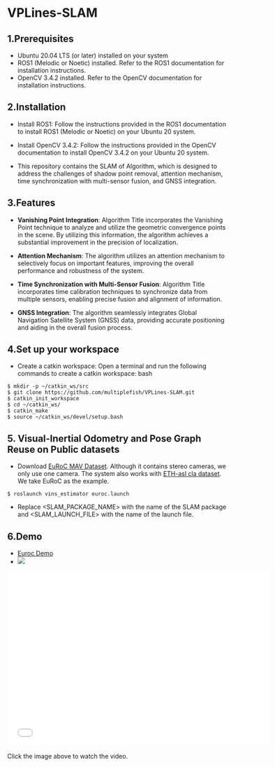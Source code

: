 # VPLines-SLAM
## 1.Prerequisites
- Ubuntu 20.04 LTS (or later) installed on your system
- ROS1 (Melodic or Noetic) installed. Refer to the ROS1 documentation for installation instructions.
- OpenCV 3.4.2 installed. Refer to the OpenCV documentation for installation instructions.

## 2.Installation
- Install ROS1: Follow the instructions provided in the ROS1 documentation to install ROS1 (Melodic or Noetic) on your Ubuntu 20 system.

- Install OpenCV 3.4.2: Follow the instructions provided in the OpenCV documentation to install OpenCV 3.4.2 on your Ubuntu 20 system.

- This repository contains the SLAM of Algorithm, which is designed to address the challenges of shadow point removal, attention mechanism, time synchronization with multi-sensor fusion, and GNSS integration.

## 3.Features

- **Vanishing Point Integration**: Algorithm Title incorporates the Vanishing Point technique to analyze and utilize the geometric convergence points in the scene. By utilizing this information, the algorithm achieves a substantial improvement in the precision of localization.

- **Attention Mechanism**: The algorithm utilizes an attention mechanism to selectively focus on important features, improving the overall performance and robustness of the system.

- **Time Synchronization with Multi-Sensor Fusion**: Algorithm Title incorporates time calibration techniques to synchronize data from multiple sensors, enabling precise fusion and alignment of information.

- **GNSS Integration**: The algorithm seamlessly integrates Global Navigation Satellite System (GNSS) data, providing accurate positioning and aiding in the overall fusion process.

## 4.Set up your workspace
- Create a catkin workspace: Open a terminal and run the following commands to create a catkin workspace:
bash
```
$ mkdir -p ~/catkin_ws/src
$ git clone https://github.com/multiplefish/VPLines-SLAM.git
$ catkin_init_workspace
$ cd ~/catkin_ws/
$ catkin_make
$ source ~/catkin_ws/devel/setup.bash
```
## 5. Visual-Inertial Odometry and Pose Graph Reuse on Public datasets
- Download [EuRoC MAV Dataset](http://projects.asl.ethz.ch/datasets/doku.php?id=kmavvisualinertialdatasets). Although it contains stereo cameras, we only use one camera. The system also works with [ETH-asl cla dataset](http://robotics.ethz.ch/~asl-datasets/maplab/multi_session_mapping_CLA/bags/). We take EuRoC as the example.
```
$ roslaunch vins_estimator euroc.launch
```
- Replace <SLAM_PACKAGE_NAME> with the name of the SLAM package and <SLAM_LAUNCH_FILE> with the name of the launch file.
## 6.Demo
- [Euroc Demo]([https://www.bilibili.com/video/BV1Ns4y1M76b/?share_source=copy_web&vd_source=ee24d784b726ef1b7e66ebb6e3cfe4fc](https://www.bilibili.com/video/BV1tk4y1L7fN/?vd_source=1cea8d2ef05dd4472ff8577febae73a7))
- [![](https://bb-embed.herokuapp.com/embed?v=BV1jS4y1w7SW)](https://player.bilibili.com/player.html?aid=741212120&bvid=BV1tk4y1L7fN&cid=1132586734&page=1)

<iframe height="400" width="600" src="//player.bilibili.com/player.html?aid=741212120&bvid=BV1tk4y1L7fN&cid=1132586734&page=1" scrolling="no" border="0" frameborder="no" framespacing="0" allowfullscreen="true"> </iframe>

Click the image above to watch the video.

